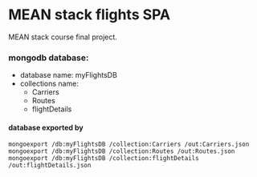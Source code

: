 # MEAN stack flights SPA

MEAN stack course final project.

### mongodb database:
- database name: myFlightsDB
- collections name:
  - Carriers
  - Routes
  - flightDetails

#### database exported by
```
mongoexport /db:myFlightsDB /collection:Carriers /out:Carriers.json
mongoexport /db:myFlightsDB /collection:Routes /out:Routes.json
mongoexport /db:myFlightsDB /collection:flightDetails /out:flightDetails.json
```